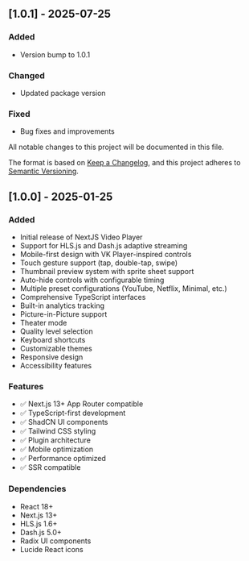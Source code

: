 ## [1.0.1] - 2025-07-25

### Added
- Version bump to 1.0.1

### Changed
- Updated package version

### Fixed
- Bug fixes and improvements



All notable changes to this project will be documented in this file.

The format is based on [Keep a Changelog](https://keepachangelog.com/en/1.0.0/),
and this project adheres to [Semantic Versioning](https://semver.org/spec/v2.0.0.html).

## [1.0.0] - 2025-01-25

### Added
- Initial release of NextJS Video Player
- Support for HLS.js and Dash.js adaptive streaming
- Mobile-first design with VK Player-inspired controls
- Touch gesture support (tap, double-tap, swipe)
- Thumbnail preview system with sprite sheet support
- Auto-hide controls with configurable timing
- Multiple preset configurations (YouTube, Netflix, Minimal, etc.)
- Comprehensive TypeScript interfaces
- Built-in analytics tracking
- Picture-in-Picture support
- Theater mode
- Quality level selection
- Keyboard shortcuts
- Customizable themes
- Responsive design
- Accessibility features

### Features
- ✅ Next.js 13+ App Router compatible
- ✅ TypeScript-first development
- ✅ ShadCN UI components
- ✅ Tailwind CSS styling
- ✅ Plugin architecture
- ✅ Mobile optimization
- ✅ Performance optimized
- ✅ SSR compatible

### Dependencies
- React 18+
- Next.js 13+
- HLS.js 1.6+
- Dash.js 5.0+
- Radix UI components
- Lucide React icons
